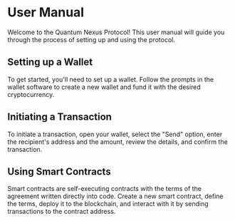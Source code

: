 # User Manual

Welcome to the Quantum Nexus Protocol! This user manual will guide you through the process of setting up and using the protocol.

## Setting up a Wallet

To get started, you'll need to set up a wallet. Follow the prompts in the wallet software to create a new wallet and fund it with the desired cryptocurrency.

## Initiating a Transaction

To initiate a transaction, open your wallet, select the "Send" option, enter the recipient's address and the amount, review the details, and confirm the transaction.

## Using Smart Contracts

Smart contracts are self-executing contracts with the terms of the agreement written directly into code. Create a new smart contract, define the terms, deploy it to the blockchain, and interact with it by sending transactions to the contract address.
